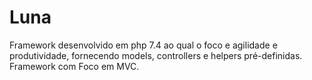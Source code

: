 # Luna
Framework desenvolvido em php 7.4 ao qual o foco e agilidade e produtividade, fornecendo models, controllers e helpers pré-definidas. Framework com Foco em MVC.
